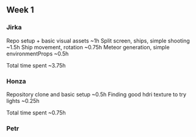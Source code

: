 ## Week 1
### Jirka
Repo setup + basic visual assets				~1h
Split screen, ships, simple shooting			~1.5h
Ship movement, rotation							~0.75h
Meteor generation, simple environmentProps		~0.5h

Total time spent								~3.75h
### Honza
Repository clone and basic setup				~0.5h
Finding good hdri texture to try lights			~0.25h

Total time spent								~0.75h
### Petr
